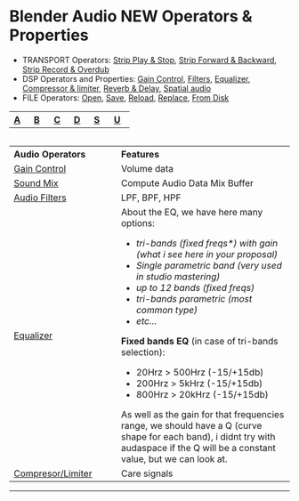 # Blender Audio NEW Operators & Properties

- TRANSPORT Operators: [Strip Play & Stop](), [Strip Forward & Backward](), [Strip Record & Overdub]()
- DSP Operators and Properties: [Gain Control](blender-audio-gain.md), [Filters](blender-audio-filter.md), [Equalizer](blender-audio-equalizer.md), [Compressor & limiter](blender-audio-compressor.md), [Reverb & Delay](blender-audio-compressor.md), [Spatial audio](blender-audio-spatial.md)
- FILE Operators: [Open](), [Save](), [Reload](), [Replace](), [From Disk]()





<table align="center">
<tr>
<th align="left", width="20"><a href="">A</a></th>
<th align="left", width="20"><a href="">B</a></th>
<th align="left", width="20"><a href="">C</a></th>
<th align="left", width="20"><a href="">D</a></th>
<th align="left", width="20"><a href="">S</a></th>
<th align="left", width="20"><a href="">U</a></th>
</tr>
<table>


<table>
<tr>
<th align="left", width="250">Audio Operators</th>
<th align="left", width="632">Features</th>
</tr>
  
<tr>
<td><a href="">Gain Control</a></td>
<td align="left">Volume data</td>
</tr>
  
<tr>
<td><a href="">Sound Mix</a></td>
<td align="left">Compute Audio Data Mix Buffer</td>
</tr>

<tr>
<td><a href="">Audio Filters</a></td>
<td align="left">LPF, BPF, HPF</td>
</tr>

<tr>
<td><a href="">Equalizer</a></td>
<td align="left">About the EQ, we have here many options:<br>
<i>
<ul><li>tri-bands (fixed freqs*) with gain (what i see here in your proposal)</li>
<li>Single parametric band (very used in studio mastering)</li>
<li>up to 12 bands (fixed freqs)</li>
<li>tri-bands parametric (most common type)</li>
<li>etc…</li>
  </ul></i>
<b>Fixed bands EQ</b> (in case of tri-bands selection):
<ul><li>20Hrz > 500Hrz (-15/+15db)</li>
<li>200Hrz > 5kHrz (-15/+15db)</li>
<li>800Hrz > 20kHrz (-15/+15db)</li>
</ul></i>
As well as the gain for that frequencies range, we should have a Q (curve shape for each band), i didnt try with audaspace if the Q will be a constant value, but we can look at.</td>
</tr>
  
<tr>
<td><a href="">Compresor/Limiter</a></td>
<td align="left">Care signals</td>
</tr>


</table>


---
